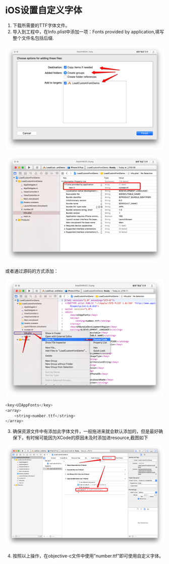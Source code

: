 # iOS设置自定义字体

1. 下载所需要的TTF字体文件。
2. 导入到工程中，在Info.plist中添加一项：Fonts provided by application,填写整个文件名包括后缀.

![avatar](./image2/1.png)

![avatar](./image2/2.png)

或者通过源码的方式添加：

![avatar](./image2/3.png)

``` objective-c
<key>UIAppFonts</key>
<array>
	<string>number.ttf</string>
</array>
```

3. 确保资源文件中有添加此字体文件，一般拖进来就会默认添加的，但是最好确保下，有时候可能因为XCode的原因未及时添加进resource,截图如下

![avatar](./image2/4.png)

4. 按照以上操作，在objective-c文件中使用"number.ttf"即可使用自定义字体。
